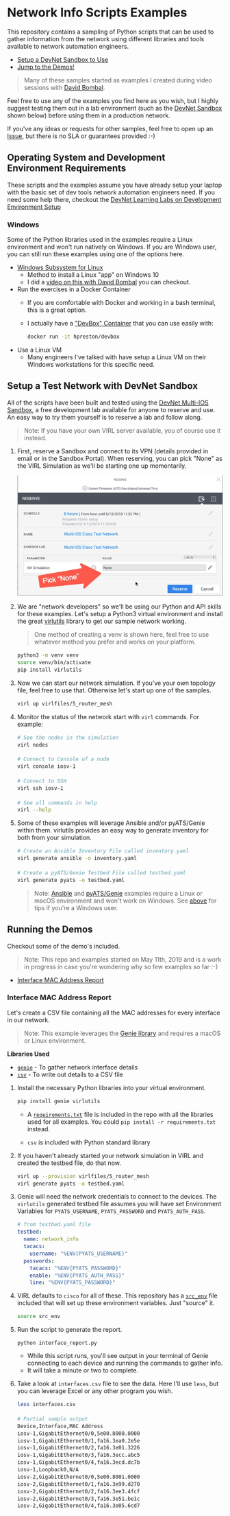 # Network Info Scripts Examples
This repository contains a sampling of Python scripts that can be used to gather information from the network using different libraries and tools available to network automation engineers.  

* [Setup a DevNet Sandbox to Use](#setup-a-test-network-with-devnet-sandbox)
* [Jump to the Demos!](#running-the-demos)

> Many of these samples started as examples I created during video sessions with [David Bombal](https://www.youtube.com/playlist?list=PLhfrWIlLOoKMduetaIJgOoQCyfiJNEX74). 

Feel free to use any of the examples you find here as you wish, but I highly suggest testing them out in a lab environment (such as the [DevNet Sandbox](https://devnetsandbox.cisco.com/RM/Diagram/Index/6b023525-4e7f-4755-81ae-05ac500d464a?diagramType=Topology) shown below) before using them in a production network. 

If you've any ideas or requests for other samples, feel free to open up an [Issue](issue), but there is no SLA or guarantees provided :-) 

## Operating System and Development Environment Requirements 
These scripts and the examples assume you have already setup your laptop with the basic set of dev tools network automation engineers need.  If you need some help there, checkout the [DevNet Learning Labs on Development Environment Setup](http://developer.cisco.com/learning/modules/dev-setup)

### Windows 
Some of the Python libraries used in the examples require a Linux environment and won't run natively on Windows.  If you are Windows user, you can still run these examples using one of the options here.  

* [Windows Subsystem for Linux](https://docs.microsoft.com/en-us/windows/wsl/install-win10)
	* Method to install a Linux "app" on Windows 10
	* I did a [video on this with David Bombal](https://www.youtube.com/watch?v=vE5unuqIauE&list=PLhfrWIlLOoKMduetaIJgOoQCyfiJNEX74&index=12&t=0s) you can checkout.
* Run the exercises in a Docker Container 
	* If you are comfortable with Docker and working in a bash terminal, this is a great option. 
	* I actually have a ["DevBox" Container](https://hub.docker.com/r/hpreston/devbox) that you can use easily with: 
	
		```bash
		docker run -it hpreston/devbox 
		```
* Use a Linux VM
	* Many engineers I've talked with have setup a Linux VM on their Windows workstations for this specific need.  

## Setup a Test Network with DevNet Sandbox

All of the scripts have been built and tested using the [DevNet Multi-IOS Sandbox](https://devnetsandbox.cisco.com/RM/Diagram/Index/6b023525-4e7f-4755-81ae-05ac500d464a?diagramType=Topology), a free development lab available for anyone to reserve and use.  An easy way to try them yourself is to reserve a lab and follow along.  

> Note: If you have your own VIRL server available, you of course use it instead. 

1. First, reserve a Sandbox and connect to its VPN (details provided in email or in the Sandbox Portal). When reserving, you can pick "None" as the VIRL Simulation as we'll be starting one up momentarily. 

	![](images/reserve-sbx.jpg)

1. We are "network developers" so we'll be using our Python and API skills for these examples.  Let's setup a Python3 virtual environment and install the great [virlutils](https://pypi.org/project/virlutils/) library to get our sample network working. 
	
	> One method of creating a venv is shown here, feel free to use whatever method you prefer and works on your platform. 
	
	```bash
	python3 -m venv venv 
	source venv/bin/activate 
	pip install virlutils 
	``` 

1. Now we can start our network simulation.  If you've your own topology file, feel free to use that.  Otherwise let's start up one of the samples. 

	```bash
	virl up virlfiles/5_router_mesh
	```
	
1. Monitor the status of the network start with `virl` commands.  For example: 

	```bash
	# See the nodes in the simulation 
	virl nodes
	
	# Connect to Console of a node 
	virl console iosv-1
	
	# Connect to SSH 
	virl ssh iosv-1
	
	# See all commands in help 
	virl --help 
	```

1. Some of these examples will leverage Ansible and/or pyATS/Genie within them.  virlutils provides an easy way to generate inventory for both from your simulation. 

	```bash
	# Create an Ansible Inventory File called inventory.yaml
	virl generate ansible -o inventory.yaml
	
	# Create a pyATS/Genie Testbed File called testbed.yaml
	virl generate pyats -o testbed.yaml
	```
	
	> Note: [Ansible](https://docs.ansible.com/ansible/latest/user_guide/windows_faq.html#can-ansible-run-on-windows) and [pyATS/Genie](https://developer.cisco.com/pyats/) examples require a Linux or macOS environment and won't work on Windows.  See [above](#windows) for tips if you're a Windows user.


## Running the Demos
Checkout some of the demo's included. 

> Note: This repo and examples started on May 11th, 2019 and is a work in progress in case you're wondering why so few examples so far :-)

* [Interface MAC Address Report](#interface-mac-address-report)

### Interface MAC Address Report
Let's create a CSV file containing all the MAC addresses for every interface in our network.  

> Note: This example leverages the [Genie library](http://developer.cisco.com/pyats/) and requires a macOS or Linux environment.

**Libraries Used**

* [`genie`](https://pypi.org/project/genie/) - To gather network interface details
* [`csv`](https://docs.python.org/3.7/library/csv.html) - To write out details to a CSV file

1. Install the necessary Python libraries into your virtual environment. 

	```bash
	pip install genie virlutils
	```
	
	* A [`requirements.txt`](requirements.txt) file is included in the repo with all the libraries used for all examples.  You could `pip install -r requirements.txt` instead. 
	
	* `csv` is included with Python standard library

1. If you haven't already started your network simulation in VIRL and created the testbed file, do that now. 

	```bash
	virl up --provision virlfiles/5_router_mesh
	virl generate pyats -o testbed.yaml
	```

1. Genie will need the network credentials to connect to the devices.  The `virlutils` generated testbed file assumes you will have set Environment Variables for `PYATS_USERNAME`, `PYATS_PASSWORD` and `PYATS_AUTH_PASS`. 

	```yaml
	# from testbed.yaml file
	testbed:		
	  name: network_info
	  tacacs:
	    username: "%ENV{PYATS_USERNAME}"
	  passwords:
	    tacacs: "%ENV{PYATS_PASSWORD}"
	    enable: "%ENV{PYATS_AUTH_PASS}"
	    line: "%ENV{PYATS_PASSWORD}"
	```

1. VIRL defaults to `cisco` for all of these.  This repository has a [`src_env`](src_env) file included that will set up these environment variables. Just "source" it. 
	
	```bash
	source src_env
	```

1. Run the script to generate the report. 

	```
	python interface_report.py
	```
	
	* While this script runs, you'll see output in your terminal of Genie connecting to each device and running the commands to gather info.  
	* It will take a minute or two to complete. 

1. Take a look at `interfaces.csv` file to see the data. Here I'll use `less`, but you can leverage Excel or any other program you wish. 

	```bash
	less interfaces.csv
	
	# Partial sample output 
	Device,Interface,MAC Address
	iosv-1,GigabitEthernet0/0,5e00.8000.0000
	iosv-1,GigabitEthernet0/1,fa16.3ea0.2e5e
	iosv-1,GigabitEthernet0/2,fa16.3e01.3226
	iosv-1,GigabitEthernet0/3,fa16.3ecc.abc5
	iosv-1,GigabitEthernet0/4,fa16.3ecd.dc7b
	iosv-1,Loopback0,N/A
	iosv-2,GigabitEthernet0/0,5e00.8001.0000
	iosv-2,GigabitEthernet0/1,fa16.3e99.d270
	iosv-2,GigabitEthernet0/2,fa16.3ee3.4fcf
	iosv-2,GigabitEthernet0/3,fa16.3e51.be1c
	iosv-2,GigabitEthernet0/4,fa16.3e05.6cd7
	```
